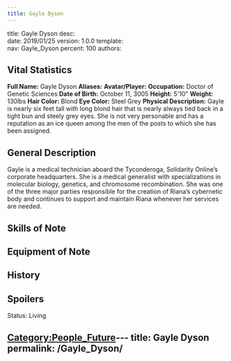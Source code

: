 ```yaml
---
title: Gayle Dyson
---
```


title:		Gayle Dyson
desc:		
date:		2019/01/25
version:	1.0.0
template:	
nav:		Gayle_Dyson
percent:	100
authors:	
## Vital Statistics

**Full Name:** Gayle Dyson
**Aliases:**
**Avatar/Player:**
**Occupation:** Doctor of Genetic Sciences
**Date of Birth:** October 11, 3005
**Height:** 5'10"
**Weight:** 130lbs
**Hair Color:** Blond
**Eye Color:** Steel Grey
**Physical Description:** Gayle is nearly six feet tall with long blond
hair that is nearly always tied back in a tight bun and steely grey
eyes. She is not very personable and has a reputation as an ice queen
among the men of the posts to which she has been assigned.

## General Description

Gayle is a medical technician aboard the Tyconderoga, Solidarity
Online’s corporate headquarters. She is a medical generalist with
specializations in molecular biology, genetics, and chromosome
recombination. She was one of the three major parties responsible for
the creation of Riana’s cybernetic body and continues to support and
maintain Riana whenever her services are needed.

## Skills of Note

## Equipment of Note

## History

## Spoilers

<spoiler text="Status">Status: Living</spoiler>

[Category:People_Future](Category:People_Future "wikilink")---
title: Gayle Dyson
permalink: /Gayle_Dyson/
---

